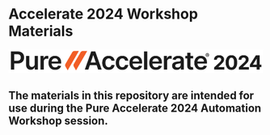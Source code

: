 # Accelerate 2024 Workshop Materials

![Accelerate 2024](/img/accelerate-2024-white.png)

## The materials in this repository are intended for use during the Pure Accelerate 2024 Automation Workshop session.
